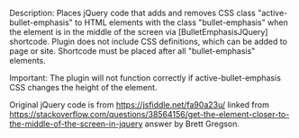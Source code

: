 Description: Places jQuery code that adds and removes CSS class 
"active-bullet-emphasis" to HTML elements with the class "bullet-emphasis"
when the element is in the middle of the screen via [BulletEmphasisJQuery] shortcode. 
Plugin does not include CSS definitions, which can be added to page or site. Shortcode must be placed after all "bullet-emphasis" elements.

Important: The plugin will not function correctly if active-bullet-emphasis CSS changes the height of the element.

Original jQuery code is from https://jsfiddle.net/fa90a23u/ linked from
https://stackoverflow.com/questions/38564156/get-the-element-closer-to-the-middle-of-the-screen-in-jquery answer by Brett Gregson.